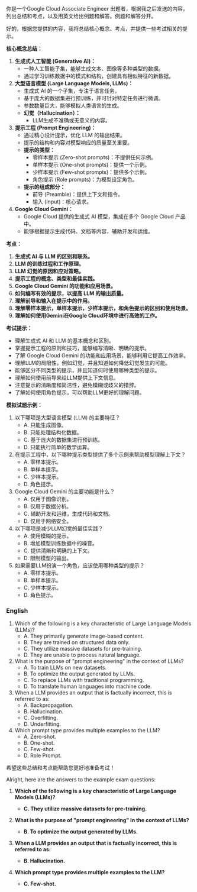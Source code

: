 
你是一个Google Cloud Associate Engineer 出题者，根据我之后发送的内容，列出总结和考点，以及用英文给出例题和解答。例题和解答分开。

好的，根据您提供的内容，我将总结核心概念、考点，并提供一些考试相关的提示。

**核心概念总结：**

1. **生成式人工智能 (Generative AI)：**
    - 一种人工智能子集，能够生成文本、图像等多种类型的数据。
    - 通过学习训练数据中的模式和结构，创建具有相似特征的新数据。
2. **大型语言模型 (Large Language Models, LLMs)：**
    - 生成式 AI 的一个子集，专注于语言任务。
    - 基于庞大的数据集进行预训练，并可针对特定任务进行微调。
    - 参数数量巨大，能够模拟人类语言的生成。
    - **幻觉（Hallucination）：**
        - LLM生成不准确或无意义的内容。
3. **提示工程 (Prompt Engineering)：**
    - 通过精心设计提示，优化 LLM 的输出结果。
    - 提示的结构和内容对模型响应的质量至关重要。
    - **提示的类型：**
        - 零样本提示 (Zero-shot prompts)：不提供任何示例。
        - 单样本提示 (One-shot prompts)：提供一个示例。
        - 少样本提示 (Few-shot prompts)：提供多个示例。
        - 角色提示 (Role prompts)：为模型设定角色。
    - **提示的组成部分：**
        - 前导 (Preamble)：提供上下文和指令。
        - 输入 (Input)：核心请求。
4. **Google Cloud Gemini：**
    - Google Cloud 提供的生成式 AI 模型，集成在多个 Google Cloud 产品中。
    - 能够根据提示生成代码、文档等内容，辅助开发和运维。

**考点：**

1. **生成式 AI 与 LLM 的区别和联系。**
2. **LLM 的训练过程和工作原理。**
3. **LLM 幻觉的原因和应对策略。**
4. **提示工程的概念、类型和最佳实践。**
5. **Google Cloud Gemini 的功能和应用场景。**
6. **如何编写有效的提示，以提高 LLM 的输出质量。**
7. **理解前导和输入在提示中的作用。**
8. **理解零样本提示，单样本提示，少样本提示，和角色提示的区别和使用场景。**
9. **理解如何使用Gemini在Google Cloud环境中进行高效的工作。**

**考试提示：**

- 理解生成式 AI 和 LLM 的基本概念和区别。
- 掌握提示工程的原则和技巧，能够编写清晰、明确的提示。
- 了解 Google Cloud Gemini 的功能和应用场景，能够利用它提高工作效率。
- 理解LLM的局限性，例如幻觉，并且知道如何降低幻觉发生的可能。
- 能够区分不同类型的提示，并且知道何时使用哪种类型的提示。
- 理解如何使用前导来给LLM提供上下文信息。
- 注意提示的清晰度和简洁性，避免模糊或歧义的措辞。
- 了解如何使用角色提示，可以帮助LLM更好的理解问题。

**模拟试题示例：**

1. 以下哪项是大型语言模型 (LLM) 的主要特征？
    - A. 只能生成图像。
    - B. 只能处理结构化数据。
    - C. 基于庞大的数据集进行预训练。
    - D. 只能执行简单的数学运算。
2. 在提示工程中，以下哪种提示类型提供了多个示例来帮助模型理解上下文？
    - A. 零样本提示。
    - B. 单样本提示。
    - C. 少样本提示。
    - D. 角色提示。
3. Google Cloud Gemini 的主要功能是什么？
    - A. 仅用于图像识别。
    - B. 仅用于数据分析。
    - C. 辅助开发和运维，生成代码和文档。
    - D. 仅用于网络安全。
4. 以下哪项是减少LLM幻觉的最佳实践？
    - A. 使用模糊的提示。
    - B. 增加模型训练数据中的噪音。
    - C. 提供清晰和明确的上下文。
    - D. 限制模型的输出。
5. 如果需要LLM扮演一个角色，应该使用哪种类型的提示？
    - A. 零样本提示。
    - B. 单样本提示。
    - C. 少样本提示。
    - D. 角色提示。
### English
1. Which of the following is a key characteristic of Large Language Models (LLMs)?
    - A. They primarily generate image-based content.
    - B. They are trained on structured data only.
    - C. They utilize massive datasets for pre-training.
    - D. They are unable to process natural language.
2. What is the purpose of "prompt engineering" in the context of LLMs?
    - A. To train LLMs on new datasets.
    - B. To optimize the output generated by LLMs.
    - C. To replace LLMs with traditional programming.
    - D. To translate human languages into machine code.
3. When a LLM provides an output that is factually incorrect, this is referred to as:
    - A. Backpropagation.
    - B. Hallucination.
    - C. Overfitting.
    - D. Underfitting.
4. Which prompt type provides multiple examples to the LLM?
    - A. Zero-shot.
    - B. One-shot.
    - C. Few-shot.
    - D. Role Prompt.

希望这些总结和考点能帮助您更好地准备考试！


Alright, here are the answers to the example exam questions:

1. **Which of the following is a key characteristic of Large Language Models (LLMs)?**
    
    - **C. They utilize massive datasets for pre-training.**
2. **What is the purpose of "prompt engineering" in the context of LLMs?**
    
    - **B. To optimize the output generated by LLMs.**
3. **When a LLM provides an output that is factually incorrect, this is referred to as:**
    
    - **B. Hallucination.**
4. **Which prompt type provides multiple examples to the LLM?**
    
    - **C. Few-shot.**